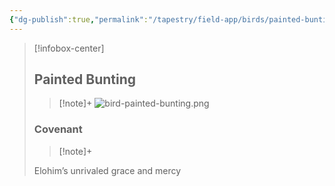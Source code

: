 ```yaml
---
{"dg-publish":true,"permalink":"/tapestry/field-app/birds/painted-bunting/","title":"Painted Bunting","tags":["covenants/animals/birds"],"dgHomeLink":true,"dgEnableSearch":true}
---
```


> [!infobox-center] 
> ## Painted Bunting
> > [!note]+
> ![bird-painted-bunting.png](/img/user/File%20Vault/Field%20App/birds/bird-painted-bunting.png)
> ### Covenant
>> [!note]+ 
>  <p class="note first">Elohim&rsquo;s unrivaled grace and mercy</p>
>  


